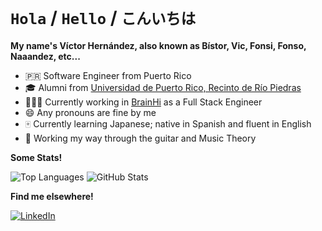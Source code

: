 # `Hola` / `Hello` / `こんいちは`

**My name's Víctor Hernández, also known as Bístor, Vic, Fonsi, Fonso, Naaandez, etc...**

- 🇵🇷 Software Engineer from Puerto Rico
- 🎓 Alumni from [Universidad de Puerto Rico, Recinto de Río Piedras](www.uprrp.edu)
- 👨🏻‍💻 Currently working in [BrainHi](www.brainhi.com) as a Full Stack Engineer
- 😄 Any pronouns are fine by me
- 🀄️ Currently learning Japanese; native in Spanish and fluent in English
- 🎸 Working my way through the guitar and Music Theory

**Some Stats!**

<img src="https://github-readme-stats.vercel.app/api/top-langs/?username=VctorAHernndez" alt="Top Languages">
<img src="https://github-readme-stats.vercel.app/api?username=VctorAHernndez" alt="GitHub Stats">

**Find me elsewhere!**

<a href="https://www.linkedin.com/in/VctorAHernndez" >
  <img src="https://img.shields.io/badge/LinkedIn-0077B5?style=for-the-badge&logo=linkedin&logoColor=white" alt="LinkedIn">
</a>
